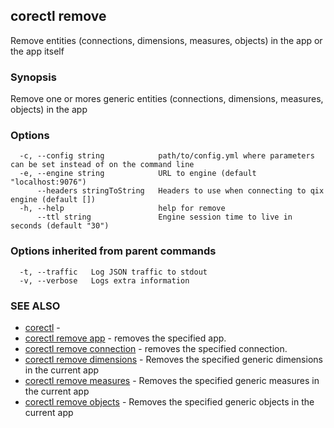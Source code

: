 ## corectl remove

Remove entities (connections, dimensions, measures, objects) in the app or the app itself

### Synopsis

Remove one or mores generic entities (connections, dimensions, measures, objects) in the app

### Options

```
  -c, --config string            path/to/config.yml where parameters can be set instead of on the command line
  -e, --engine string            URL to engine (default "localhost:9076")
      --headers stringToString   Headers to use when connecting to qix engine (default [])
  -h, --help                     help for remove
      --ttl string               Engine session time to live in seconds (default "30")
```

### Options inherited from parent commands

```
  -t, --traffic   Log JSON traffic to stdout
  -v, --verbose   Logs extra information
```

### SEE ALSO

* [corectl](corectl.md)	 - 
* [corectl remove app](corectl_remove_app.md)	 - removes the specified app.
* [corectl remove connection](corectl_remove_connection.md)	 - removes the specified connection.
* [corectl remove dimensions](corectl_remove_dimensions.md)	 - Removes the specified generic dimensions in the current app
* [corectl remove measures](corectl_remove_measures.md)	 - Removes the specified generic measures in the current app
* [corectl remove objects](corectl_remove_objects.md)	 - Removes the specified generic objects in the current app

